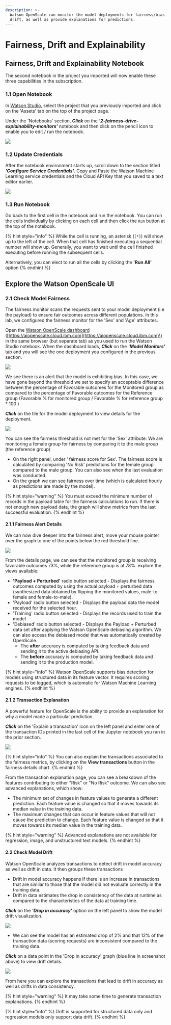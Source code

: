 ```yaml
---
description: >-
  Watson OpenScale can monitor the model deployments for fairness/bias and
  drift, as well as provide explanations for predictions.
---
```


# Fairness, Drift and Explainability

## Fairness, Drift and Explainability Notebook

The second notebook in the project you imported will now enable these three capabilities in the subscription.

### 1.1 Open Notebook

In [Watson Studio](https://dataplatform.cloud.ibm.com), select the project that you previously imported and click on the 'Assets' tab on the top of the project page.

Under the 'Notebooks' section, _**Click**_ on the _**'2-fairness-drive-explainability-monitors'**_ notebook and then click on the pencil icon to enable you to edit / run the notebook.

![](../.gitbook/assets/screen-shot-2019-10-27-at-8.42.10-pm.png)

### 1.2 Update Credentials

After the notebook environment starts up, scroll down to the section titled _**'Configure Service Credentials'**_.  Copy and Paste the Watson Machine Learning service credentials and the Cloud API Key that you saved to a text editor earlier.

![](../.gitbook/assets/screen-shot-2019-10-27-at-8.47.48-pm.png)

### 1.3 Run Notebook

Go back to the first cell in the notebook and run the notebook. You can run the cells individually by clicking on each cell and then click the `Run` button at the top of the notebook. 

{% hint style="info" %}
While the cell is running, an asterisk \(`[*]`\) will show up to the left of the cell. When that cell has finished executing a sequential number will show up. Generally, you want to wait until the cell finished executing before running the subsequent cells.

Alternatively, you can elect to run all the cells by clicking the **'Run All'** option 
{% endhint %}

## Explore the Watson OpenScale UI

### 2.1 Check Model Fairness

The fairness monitor scans the requests sent to your model deployment \(i.e the payload\) to ensure fair outcomes across different populations. In this lab, we configured the fairness monitor for the 'Sex' and 'Age' attributes. 

Open the [Watson OpenScale dashboard](https://aiopenscale.cloud.ibm.com) \([https://aiopenscale.cloud.ibm.com](https://aiopenscale.cloud.ibm.com)\) in the same browser \(but separate tab\) as you used to run the Watson Studio notebook. When the dashboard loads, _**Click**_ on the _**'Model Monitors'**_  tab and you will see the one deployment you configured in the previous section.

![](../.gitbook/assets/screen-shot-2019-10-26-at-9.11.48-pm.png)

We see there is an alert that the model is exhibiting bias. In this case, we have gone beyond the threshold we set to specify an acceptable difference between the percentage of Favorable outcomes for the Monitored group as compared to the percentage of Favorable outcomes for the Reference group \(Favorable % for monitored group / Favorable % for reference group \* 100 \)

_**Click**_ on the tile for the model deployment to view details for the deployment. 

![](../.gitbook/assets/screen-shot-2019-10-26-at-9.14.31-pm.png)

You can see the fairness threshold is not met for the 'Sex' attribute.  We are monitoring a female group for fairness by comparing it to the male group \(the reference group\)

* On the right panel, under ‘ fairness score for Sex’. The fairness score is calculated by comparing 'No Risk' predictions for the female group compared to the male group. You can also see when the last evaluation was conducted.
* On the graph we can see fairness over time \(which is calculated hourly as predictions are made by the model\).

{% hint style="warning" %}
You must exceed the minimum number of records in the payload table for the fairness calculations to run. If there is not enough new payload data, the graph will show metrics from the last successful evaluation.
{% endhint %}

#### 2.1.1 Fairness Alert Details

We can now dive deeper into the fairness alert, move your mouse pointer over the graph to one of the points below the red threshold line.

![](../.gitbook/assets/screen-shot-2019-10-26-at-9.15.06-pm.png)

From the details page, we can see that the monitored group is receiving favorable outcomes 73%, while the reference group is at 78%. explore the views available:

* **'Payload + Perturbed'** radio button selected - Displays the fairness outcomes computed by using the actual payload + perturbed data \(synthesized data obtained by flipping the monitored values, male-to-female and female-to-male\).
* 'Payload' radio button selected - Displays the payload data the model received for the selected hour.
* 'Training' radio button selected - Displays the records used to train the model
* 'Debiased' radio button selected - Displays the Payload + Perturbed data set after applying the Watson OpenScale debiasing algorithm. We can also access the debiased model that was automatically created by OpenScale. 
  * The **after** accuracy is computed by taking feedback data and sending it to the active debiasing API.
  * The **before** accuracy is computed by taking feedback data and sending it to the production model.

{% hint style="info" %}
Watson OpenScale supports bias detection for models using structured data in its feature vector. It requires scoring requests to be logged, which is automatic for Watson Machine Learning engines.
{% endhint %}

#### 2.1.2 Transaction Explanation

A powerful feature for OpenScale is the ability to provide an explanation for why a model made a particular prediction.

_**Click**_ on the 'Explain a transaction' icon on the left panel and enter one of the transaction IDs printed in the last cell of the Jupyter notebook you ran in the prior section.

![](../.gitbook/assets/screen-shot-2019-10-27-at-11.29.03-pm.png)

{% hint style="info" %}
You can also explain the transactions associated to the fairness metrics, by clicking on the **View transactions** button in the fairness details chart.
{% endhint %}

From the transaction explanation page, you can see a breakdown of the features contributing to either "Risk" or "No Risk" outcome. We can also see advanced explanations, which show:

* The minimum set of changes in feature values to generate a different prediction. Each feature value is changed so that it moves towards its median value in the training data.
* The maximum changes that can occur in feature values that will not cause the prediction to change. Each feature value is changed so that it moves towards its median value in the training data.

{% hint style="warning" %}
Advanced explanations are not available for regression, image, and unstructured text models.
{% endhint %}

#### 2.2 Check Model Drift

Watson OpenScale analyzes transactions to detect drift in model accuracy as well as drift in data. It then groups these transactions 

* Drift in model accuracy happens if there is an increase in transactions that are similar to those that the model did not evaluate correctly in the training data. 
* Drift in data estimates the drop in consistency of the data at runtime as compared to the characteristics of the data at training time.

_**Click**_ on the _**'Drop in accuracy'**_ option on the left panel to show the model drift visualization.

![](../.gitbook/assets/screen-shot-2019-10-28-at-12.11.48-am.png)

* We can see the model has an estimated drop of 2% and that 12% of the transaction data \(scoring requests\) are inconsistent compared to the training data.

_**Click**_ on a data point in the 'Drop in accuracy' graph \(blue line in screenshot above\) to view drift details.

![](../.gitbook/assets/screen-shot-2019-10-28-at-12.17.45-am.png)

 From here you can explore the transactions that lead to drift in accuracy as well as drifts in data consistency.

{% hint style="warning" %}
It may take some time to generate transaction explanations. 
{% endhint %}

{% hint style="info" %}
Drift is supported for structured data only and regression models only support data drift.
{% endhint %}



